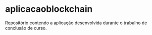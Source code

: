 # aplicacaoblockchain
Repositório contendo a aplicação desenvolvida durante o trabalho de conclusão de curso.
